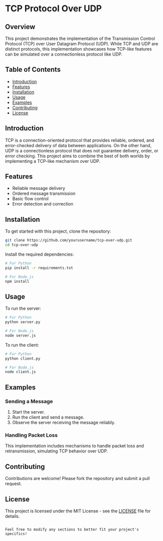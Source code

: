# TCP Protocol Over UDP

## Overview

This project demonstrates the implementation of the Transmission Control Protocol (TCP) over User Datagram Protocol (UDP). While TCP and UDP are distinct protocols, this implementation showcases how TCP-like features can be simulated over a connectionless protocol like UDP.

## Table of Contents

- [Introduction](#introduction)
- [Features](#features)
- [Installation](#installation)
- [Usage](#usage)
- [Examples](#examples)
- [Contributing](#contributing)
- [License](#license)

## Introduction

TCP is a connection-oriented protocol that provides reliable, ordered, and error-checked delivery of data between applications. On the other hand, UDP is a connectionless protocol that does not guarantee delivery, order, or error checking. This project aims to combine the best of both worlds by implementing a TCP-like mechanism over UDP.

## Features

- Reliable message delivery
- Ordered message transmission
- Basic flow control
- Error detection and correction

## Installation

To get started with this project, clone the repository:

```bash
git clone https://github.com/yourusername/tcp-over-udp.git
cd tcp-over-udp
```

Install the required dependencies:

```bash
# For Python
pip install -r requirements.txt

# For Node.js
npm install
```

## Usage

To run the server:

```bash
# For Python
python server.py

# For Node.js
node server.js
```

To run the client:

```bash
# For Python
python client.py

# For Node.js
node client.js
```

## Examples

### Sending a Message

1. Start the server.
2. Run the client and send a message.
3. Observe the server receiving the message reliably.

### Handling Packet Loss

This implementation includes mechanisms to handle packet loss and retransmission, simulating TCP behavior over UDP.

## Contributing

Contributions are welcome! Please fork the repository and submit a pull request.

## License

This project is licensed under the MIT License - see the [LICENSE](LICENSE) file for details.
```

Feel free to modify any sections to better fit your project's specifics!
